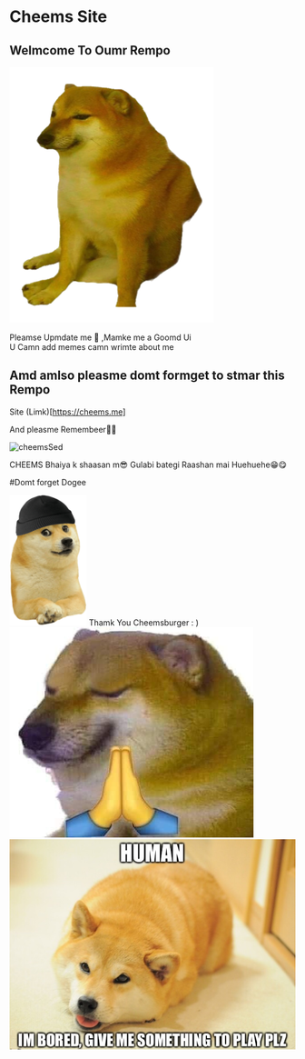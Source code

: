 # Cheems Site

## Welmcome To Oumr Rempo

<img src="/Cheems.png" alt="cheems">

Pleamse Upmdate me 🙏
,Mamke me a Goomd Ui
<br>
U Camn add memes camn wrimte about me
<br>

## Amd amlso pleasme domt formget to stmar this Rempo

Site (Limk)[https://cheems.me]

And pleasme Remembeer🥺🥺

<img src="/Cheemsed.png" alt="cheemsSed">

CHEEMS Bhaiya k shaasan m😎
Gulabi bategi Raashan mai
Huehuehe😁😋

#Domt forget Dogee

<img src="/doge.png" alt="cheems">
Thamk You
Cheemsburger : )
<br>

<img src="/dorime.jpg" alt="cheems">
<img src="/human-dog.jpg" alt="cheems">
